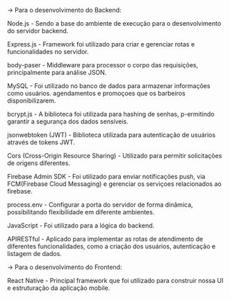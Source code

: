 -> Para o desenvolvimento do Backend:  

Node.js - Sendo a base do ambiente de execução para o desenvolvimento do servidor backend.  


Express.js - Framework foi utilizado para criar e gerenciar rotas e funcionalidades no servidor.  


body-paser - Middleware para processor o corpo das requisições, principalmente para análise JSON.  


MySQL - Foi utilizado no banco de dados para armazenar informações como usuários. agendamentos e promoçoes que os barbeiros disponibilizarem.  


bcrypt.js - A biblioteca foi utilizada para hashing de senhas, p-ermitindo garantir a segurança dos dados sensíveis.  


jsonwebtoken (JWT) - Biblioteca utilizada para autenticação de usuários através de tokens JWT.  


Cors (Cross-Origin Resource Sharing) - Utilizado para permitir solicitações de origens diferentes.  


Firebase Admin SDK - Foi utilizado para enviar notificações push, via FCM(Firebase Cloud Messaging) e gerenciar os serviçoes relacionados ao firebase.  


process.env - Configurar a porta do servidor de forma dinâmica, possibilitando flexibilidade em diferente ambientes.  


JavaScript - Foi utilizado para a lógica do backend.  


APIRESTful - Aplicado para implementar as rotas de atendimento de diferentes funcionalidades, como a criação dos usuários, autenticação e listagem de dados.  

-> Para o desenvolvimento do Frontend:  

React Native - Principal framework que foi utilizado para construir nossa UI e estruturação da aplicação mobile.  

